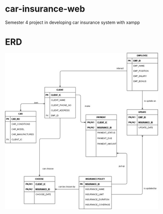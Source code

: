# car-insurance-web
Semester 4 project in developing car insurance system with xampp

# ERD
![ERD](https://github.com/HyGlobalHD/car-insurance-web/blob/main/res/ERD.jpeg)

